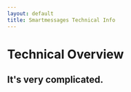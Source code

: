 ```yaml
---
layout: default
title: Smartmessages Technical Info
---
```

# Technical Overview

## It's very complicated.